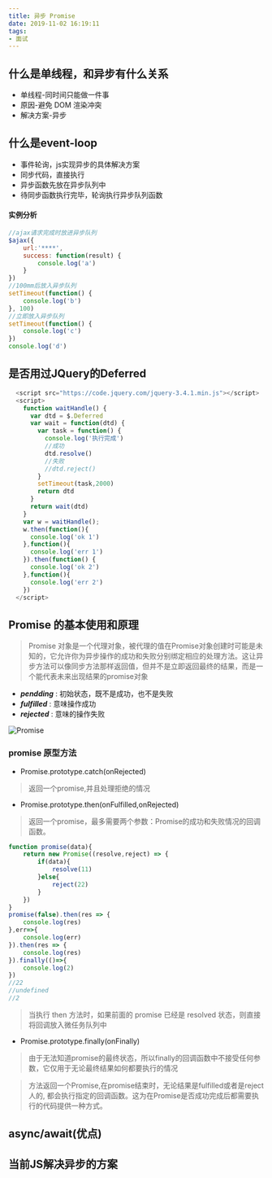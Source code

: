```yaml
---
title: 异步 Promise
date: 2019-11-02 16:19:11
tags: 
- 面试
---
```



## 什么是单线程，和异步有什么关系
+ 单线程-同时间只能做一件事
+ 原因-避免 DOM 渲染冲突 
+ 解决方案-异步

## 什么是event-loop
+ 事件轮询，js实现异步的具体解决方案
+ 同步代码，直接执行
+ 异步函数先放在异步队列中
+ 待同步函数执行完毕，轮询执行异步队列函数

#### 实例分析
```javaScript
//ajax请求完成时放进异步队列
$ajax({
    url:'****',
    success: function(result) {
        console.log('a')    
    }
})
//100mm后放入异步队列
setTimeout(function() {
    console.log('b')
}, 100)
//立即放入异步队列
setTimeout(function() {
    console.log('c')
})
console.log('d')
```
## 是否用过JQuery的Deferred
```javaScript
  <script src="https://code.jquery.com/jquery-3.4.1.min.js"></script>
  <script>
    function waitHandle() {
      var dtd = $.Deferred
      var wait = function(dtd) {
        var task = function() {
          console.log('执行完成')
          //成功
          dtd.resolve()
          //失败
          //dtd.reject()
        }
        setTimeout(task,2000)
        return dtd
      }
      return wait(dtd)
    }
    var w = waitHandle();
    w.then(function(){
      console.log('ok 1')
    },function(){
      console.log('err 1')
    }).then(function() {
      console.log('ok 2')
    },function(){
      console.log('err 2')
    })
  </script>
```
## Promise 的基本使用和原理

> Promise 对象是一个代理对象，被代理的值在Promise对象创建时可能是未知的，它允许你为异步操作的成功和失败分别绑定相应的处理方法。这让异步方法可以像同步方法那样返回值，但并不是立即返回最终的结果，而是一个能代表未来出现结果的promise对象
+ ***pendding*** : 初始状态，既不是成功，也不是失败
+ ***fulfilled*** : 意味操作成功
+ ***rejected*** : 意味的操作失败


![Promise](https://mdn.mozillademos.org/files/8633/promises.png)
### promise 原型方法

+ Promise.prototype.catch(onRejected)

> 返回一个promise,并且处理拒绝的情况

+ Promise.prototype.then(onFulfilled,onRejected)

> 返回一个promise，最多需要两个参数：Promise的成功和失败情况的回调函数。

```javaScript
function promise(data){
    return new Promise((resolve,reject) => {
        if(data){
            resolve(11)
        }else{
            reject(22)
        }
    })
}
promise(false).then(res => {
    console.log(res)
},err=>{
    console.log(err)
}).then(res => {
    console.log(res)
}).finally(()=>{
    console.log(2)
})
//22
//undefined
//2
```
> 当执行 then 方法时，如果前面的 promise 已经是 resolved 状态，则直接将回调放入微任务队列中

+ Promise.prototype.finally(onFinally)

> 由于无法知道promise的最终状态，所以finally的回调函数中不接受任何参数，它仅用于无论最终结果如何都要执行的情况

> 方法返回一个Promise,在promise结束时，无论结果是fulfilled或者是reject人的,  都会执行指定的回调函数。这为在Promise是否成功完成后都需要执行的代码提供一种方式。

## async/await(优点)
## 当前JS解决异步的方案
 
